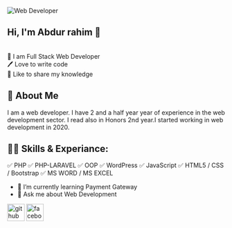 
![Web Developer](https://images.unsplash.com/photo-1504805572947-34fad45aed93?ixlib=rb-1.2.1&ixid=MnwxMjA3fDB8MHxzZWFyY2h8MTF8fHdlYiUyMGRldmVsb3BlcnxlbnwwfHwwfHw%3D&auto=format&fit=crop&w=500&q=60)

<h2> Hi, I'm Abdur rahim 👋</h2></br>
👑 I am Full Stack Web Developer</br>
🖊️ Love to write code</br>
🎤 Like to share my knowledge 

<h2>🚀 About Me</h2>
I am a web developer. I have 2 and a half year  year of experience in the web development sector. I read also in Honors 2nd year.I started working in web development in 2020. 


<h2>👨‍💻 Skills & Experiance:</h2>

✅ PHP
✅ PHP-LARAVEL
✅ OOP
✅ WordPress
✅ JavaScript
✅ HTML5 / CSS / Bootstrap
✅ MS WORD / MS EXCEL








- 🌱 I’m currently learning Payment Gateway 
- 💬 Ask me about Web Development 


[<img src='https://cdn.jsdelivr.net/npm/simple-icons@3.0.1/icons/github.svg' alt='github' height='40'>](https://github.com/https://github.com/tushar3245/tushar3245/edit/main/README.md)  [<img src='https://cdn.jsdelivr.net/npm/simple-icons@3.0.1/icons/facebook.svg' alt='facebook' height='40'>](https://www.facebook.com/https://www.facebook.com/tushar.jamaddar/)  



